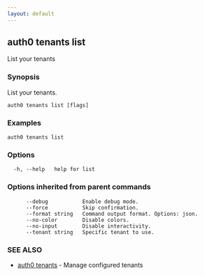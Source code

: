 ```yaml
---
layout: default
---
```

## auth0 tenants list

List your tenants

### Synopsis

List your tenants.

```
auth0 tenants list [flags]
```

### Examples

```
auth0 tenants list
```

### Options

```
  -h, --help   help for list
```

### Options inherited from parent commands

```
      --debug           Enable debug mode.
      --force           Skip confirmation.
      --format string   Command output format. Options: json.
      --no-color        Disable colors.
      --no-input        Disable interactivity.
      --tenant string   Specific tenant to use.
```

### SEE ALSO

* [auth0 tenants](auth0_tenants.md)	 - Manage configured tenants

